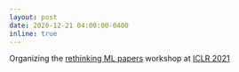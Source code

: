 ```yaml
---
layout: post
date: 2020-12-21 04:00:00-0400
inline: true
---
```


Organizing the [rethinking ML papers](https://rethinkingmlpapers.github.io) workshop at [ICLR 2021](https://iclr.cc)
